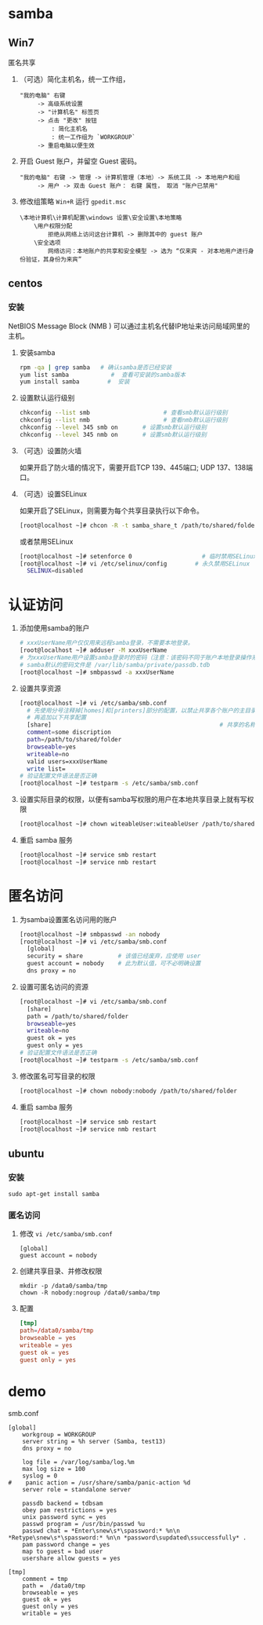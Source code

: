 # samba

## Win7

匿名共享

1. （可选）简化主机名，统一工作组，

    ```
    "我的电脑" 右键 
         -> 高级系统设置 
         -> "计算机名" 标签页 
         -> 点击 "更改" 按钮
             : 简化主机名
             : 统一工作组为 `WORKGROUP`
         -> 重启电脑以便生效
    ```

1. 开启 Guest 账户，并留空 Guest 密码。
   
    ```
    "我的电脑" 右键 -> 管理 -> 计算机管理（本地）-> 系统工具 -> 本地用户和组 
         -> 用户 -> 双击 Guest 账户： 右键 属性， 取消 "账户已禁用"
    ```

1. 修改组策略 `Win+R` 运行 `gpedit.msc` 
  
    ```
    \本地计算机\计算机配置\windows 设置\安全设置\本地策略
        \用户权限分配 
            拒绝从网络上访问这台计算机 -> 删除其中的 guest 账户
        \安全选项 
            网络访问：本地账户的共享和安全模型 -> 选为 “仅来宾 - 对本地用户进行身份验证，其身份为来宾”
    ``` 


## centos

###  安装

NetBIOS Message Block (NMB )
可以通过主机名代替IP地址来访问局域网里的主机。

1. 安装samba

    ```sh
    rpm -qa | grep samba   # 确认samba是否已经安装
    yum list samba            #  查看可安装的samba版本
    yum install samba        #  安装
    ```

1. 设置默认运行级别

    ```sh
    chkconfig --list smb                     # 查看smb默认运行级别
    chkconfig --list nmb                     # 查看nmb默认运行级别
    chkconfig --level 345 smb on       # 设置smb默认运行级别 
    chkconfig --level 345 nmb on       # 设置smb默认运行级别
    ```

1. （可选）设置防火墙

    如果开启了防火墙的情况下，需要开启TCP 139、445端口; UDP 137、138端口。

1.  （可选）设置SELinux

    如果开启了SELinux，则需要为每个共享目录执行以下命令。

    ```sh
    [root@localhost ~]# chcon -R -t samba_share_t /path/to/shared/folder
    ```
    或者禁用SELinux

    ```sh
    [root@localhost ~]# setenforce 0                    # 临时禁用SELinux，重启后失效
    [root@localhost ~]# vi /etc/selinux/config        # 永久禁用SELinux
      SELINUX=disabled
    ```

# 认证访问

1. 添加使用samba的账户

    ```sh
    # xxxUserName用户仅仅用来远程samba登录，不需要本地登录。
    [root@localhost ~]# adduser -M xxxUserName  
    # 为xxxUserName用户设置samba登录时的密码（注意：该密码不同于账户本地登录操作系统的密码）
    # samba默认的密码文件是 /var/lib/samba/private/passdb.tdb
    [root@localhost ~]# smbpasswd -a xxxUserName
    ```


1. 设置共享资源

    ```sh
    [root@localhost ~]# vi /etc/samba/smb.conf
      # 先使用分号注释掉[homes]和[printers]部分的配置，以禁止共享各个账户的主目录和打印机
      # 再追加以下共享配置
      [share]                                                # 共享的名称，可以出现多个这样的配置
      comment=some discription
      path=/path/to/shared/folder
      browseable=yes
      writeable=no
      valid users=xxxUserName
      write list=
    # 验证配置文件语法是否正确
    [root@localhost ~]# testparm -s /etc/samba/smb.conf
    ```

1. 设置实际目录的权限，以便有samba写权限的用户在本地共享目录上就有写权限

    ```sh
    [root@localhost ~]# chown witeableUser:witeableUser /path/to/shared/folder
    ```
1. 重启 samba 服务

    ```sh
    [root@localhost ~]# service smb restart
    [root@localhost ~]# service nmb restart
    ```

# 匿名访问

1. 为samba设置匿名访问用的账户

    ```sh
    [root@localhost ~]# smbpasswd -an nobody
    [root@localhost ~]# vi /etc/samba/smb.conf
      [global]
      security = share          # 该值已经废弃，应使用 user
      guest account = nobody    # 此为默认值，可不必明确设置
      dns proxy = no
    ```

1. 设置可匿名访问的资源

    ```sh
    [root@localhost ~]# vi /etc/samba/smb.conf
      [share]
      path = /path/to/shared/folder
      browseable=yes
      writeable=no
      guest ok = yes
      guest only = yes
    # 验证配置文件语法是否正确
    [root@localhost ~]# testparm -s /etc/samba/smb.conf
    ```

1. 修改匿名可写目录的权限

    ```sh
    [root@localhost ~]# chown nobody:nobody /path/to/shared/folder
    ```
1. 重启 samba 服务

    ```sh
    [root@localhost ~]# service smb restart
    [root@localhost ~]# service nmb restart
    ```


## ubuntu 

### 安装

```
sudo apt-get install samba
```
	
### 匿名访问

1. 修改 `vi /etc/samba/smb.conf`

    ```
    [global]
    guest account = nobody
    ```

1. 创建共享目录、并修改权限

    ```
    mkdir -p /data0/samba/tmp
    chown -R nobody:nogroup /data0/samba/tmp
    ```

1. 配置 

    ```conf
    [tmp]
    path=/data0/samba/tmp
    browseable = yes
    writeable = yes
    guest ok = yes 
    guest only = yes 
    ```


# demo

smb.conf

```
[global]                                                                                                                                                                                                  
    workgroup = WORKGROUP
    server string = %h server (Samba, test13)
    dns proxy = no

    log file = /var/log/samba/log.%m
    max log size = 100
    syslog = 0
#    panic action = /usr/share/samba/panic-action %d
    server role = standalone server

    passdb backend = tdbsam
    obey pam restrictions = yes
    unix password sync = yes
    passwd program = /usr/bin/passwd %u
    passwd chat = *Enter\snew\s*\spassword:* %n\n *Retype\snew\s*\spassword:* %n\n *password\supdated\ssuccessfully* .
    pam password change = yes
    map to guest = bad user
    usershare allow guests = yes

[tmp]
    comment = tmp
    path =  /data0/tmp
    browseable = yes
    guest ok = yes
    guest only = yes
    writable = yes

```